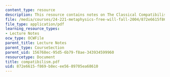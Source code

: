 ```yaml
---
content_type: resource
description: This resource contains notes on The Classical Compatibilist Account.
file: /media/courses/24-221-metaphysics-free-will-fall-2004/872e6615f869b8ecee5689705ea68610_compatibilism.pdf
file_type: application/pdf
learning_resource_types:
- Lecture Notes
ocw_type: OCWFile
parent_title: Lecture Notes
parent_type: CourseSection
parent_uid: 156768ec-95d5-6b79-f8ae-343934599960
resourcetype: Document
title: compatibilism.pdf
uid: 872e6615-f869-b8ec-ee56-89705ea68610
---
```


